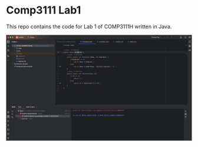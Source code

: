 # Comp3111 Lab1

This repo contains the code for Lab 1 of COMP3111H written in Java.

![Demo](./screenshot.png)

